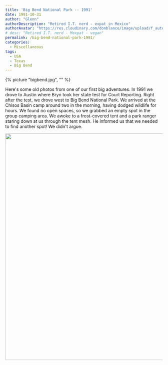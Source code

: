 ```yaml
---
title: 'Big Bend National Park -- 1991'
date: 1991-10-31
author: "Glenn"
authorDescription: "Retired I.T. nerd - expat in Mexico"
authorAvatar: "https://res.cloudinary.com/donblanco/image/upload/f_auto,q_auto/Vagabondians/avatar-small.png"
# desc: "Retired I.T. nerd - Mexpat - vegan"
permalink: /big-bend-national-park-1991/
categories:
  - Miscellaneous
tags:
  - USA
  - Texas
  - Big Bend
---
```

{% picture "bigbend.jpg", "" %}

Here's some old photos from one of our first big adventures. In 1991 we drove to Austin where Bryn took her state test for Court Reporting. Right after the test, we drove west to Big Bend National Park. We arrived at the Chisos Basin camp around two in the morning, having dodged wildlife for hours. We found no open spaces, so we grabbed an empty spot in the group camping area. We awoke to a frost-covered tent and a park ranger staring down at us through the tent mesh. He informed us that we needed to find another spot! We didn't argue.

<a data-flickr-embed="true" data-header="true" data-footer="true"  href="https://www.flickr.com/photos/vagabondians/albums/72157708494351345" title="Big Bend National Park - 1991"><img alt="" src="https://live.staticflickr.com/65535/33999303778_36fa70b1b2_b.jpg" width="1024" height="726" alt="Big Bend National Park - 1991"></a><script async src="//embedr.flickr.com/assets/client-code.js" charset="utf-8"></script>